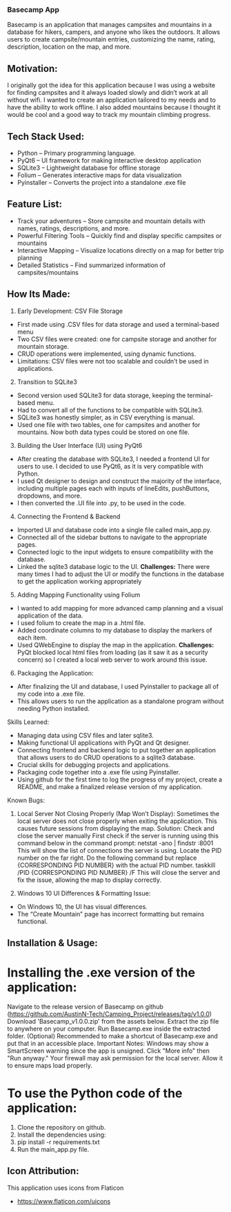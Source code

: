 ### Basecamp App
Basecamp is an application that manages campsites and mountains in a database for hikers, campers, and anyone who likes the outdoors. It allows users to create campsite/mountain entries, customizing the name, rating, description, location on the map, and more.

## Motivation:
I originally got the idea for this application because I was using a website for finding campsites and it always loaded slowly and didn’t work at all without wifi. I wanted to create an application tailored to my needs and to have the ability to work offline. I also added mountains because I thought it would be cool and a good way to track my mountain climbing progress.

## Tech Stack Used:
* Python – Primary programming language.
* PyQt6 – UI framework for making interactive desktop application
* SQLite3 – Lightweight database for offline storage
* Folium – Generates interactive maps for data visualization
* Pyinstaller – Converts the project into a standalone .exe file


## Feature List:
* Track your adventures – Store campsite and mountain details with names, ratings, descriptions, and more.
* Powerful Filtering Tools – Quickly find and display specific campsites or mountains
* Interactive Mapping – Visualize locations directly on a map for better trip planning
* Detailed Statistics –  Find summarized information of campsites/mountains

## How Its Made:
1. Early Development: CSV File Storage
- First made using .CSV files for data storage and used a terminal-based menu
- Two CSV files were created: one for campsite storage and another for mountain storage.
- CRUD operations were implemented, using dynamic functions.
- Limitations: CSV files were not too scalable and couldn’t be used in applications.
2. Transition to SQLite3
- Second version used SQLite3 for data storage, keeping the terminal-based menu.
- Had to convert all of the functions to be compatible with SQLite3.
- SQLite3 was honestly simpler, as in CSV everything is manual.
- Used one file with two tables, one for campsites and another for mountains. Now both data types could be stored on one file.
3. Building the User Interface (UI) using PyQt6
- After creating the database with SQLite3, I needed a frontend UI for users to use. I decided to use PyQt6, as it is very compatible with Python.
- I used Qt designer to design and construct the majority of the interface, including multiple pages each with inputs of lineEdits, pushButtons, dropdowns, and more.
- I then converted the .UI file into .py, to be used in the code.
4. Connecting the Frontend & Backend
- Imported UI and database code into a single file called main_app.py.
- Connected all of the sidebar buttons to navigate to the appropriate pages.
- Connected logic to the input widgets to ensure compatibility with the database.
- Linked the sqlite3 database logic to the UI.
**Challenges:** There were many times I had to adjust the UI or modify the functions in the database to get the application working appropriately
5. Adding Mapping Functionality using Folium
- I wanted to add mapping for more advanced camp planning and a visual application of the data.
- I used folium to create the map in a .html file. 
- Added coordinate columns to my database to display the markers of each item.
- Used QWebEngine to display the map in the application.
**Challenges:** PyQt blocked local html files from loading (as it saw it as a security concern) so I created a local web server to work around this issue.
6. Packaging the Application:
- After finalizing the UI and database, I used Pyinstaller to package all of my code into a .exe file.
- This allows users to run the application as a standalone program without needing Python installed.

Skills Learned:
- Managing data using CSV files and later sqlite3.
- Making functional UI applications with PyQt and Qt designer.
- Connecting frontend and backend logic to put together an application that allows users to do CRUD operations to a sqlite3 database.
- Crucial skills for debugging projects and applications.
- Packaging code together into a .exe file using Pyinstaller.
- Using github for the first time to log the progress of my project, create a README, and make a finalized release version of my application.

Known Bugs:
1. Local Server Not Closing Properly (Map Won’t Display):
Sometimes the local server does not close properly when exiting the application. This causes future sessions from displaying the map.
Solution: Check and close the server manually
First check if the server is running using this command below in the command prompt:
netstat -ano | findstr :8001
This will show the list of connections the server is using. Locate the PID number on the far right. Do the following command but replace {CORRESPONDING PID NUMBER} with the actual PID number.
taskkill /PID {CORRESPONDING PID NUMBER} /F
This will close the server and fix the issue, allowing the map to display correctly.

2. Windows 10 UI Differences & Formatting Issue:
- On Windows 10, the UI has visual differences.
- The “Create Mountain” page has incorrect formatting but remains functional.

## Installation & Usage:
# Installing the .exe version of the application:
Navigate to the release version of Basecamp on github (https://github.com/AustinN-Tech/Camping_Project/releases/tag/v1.0.0)
Download 'Basecamp_v1.0.0.zip' from the assets below.
Extract the zip file to anywhere on your computer.
Run Basecamp.exe inside the extracted folder.
(Optional) Recommended to make a shortcut of Basecamp.exe and put that in an accessible place.
Important Notes:
Windows may show a SmartScreen warning since the app is unsigned. Click "More info" then "Run anyway."
Your firewall may ask permission for the local server. Allow it to ensure maps load properly.


# To use the Python code of the application:
1. Clone the repository on github.
2. Install the dependencies using:
3. pip install -r requirements.txt
4. Run the main_app.py file.


## Icon Attribution:
This application uses icons from Flaticon
* https://www.flaticon.com/uicons
